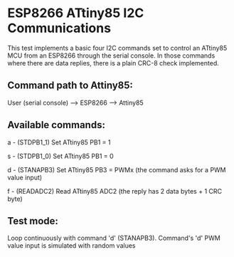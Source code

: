 ESP8266 ATtiny85 I2C Communications
===================================
This test implements a basic four I2C commands set to control an ATtiny85 MCU from an ESP8266 through the serial console. In those commands where there are data replies, there is a plain CRC-8 check implemented.

Command path to Attiny85:
-------------------------------
User (serial console) --> ESP8266 --> Attiny85

Available commands:
-------------------
a - (STDPB1_1) Set ATtiny85 PB1 = 1

s - (STDPB1_0) Set ATtiny85 PB1 = 0

d - (STANAPB3) Set ATtiny85 PB3 = PWMx (the command asks for a PWM value input)

f - (READADC2) Read ATtiny85 ADC2 (the reply has 2 data bytes + 1 CRC byte)

Test mode:
----------
Loop continuously with command 'd' (STANAPB3). Command's 'd' PWM value input is simulated with random values


